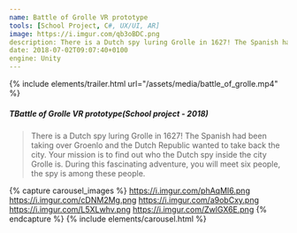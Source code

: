 ```yaml
---
name: Battle of Grolle VR prototype
tools: [School Project, C#, UX/UI, AR]
image: https://i.imgur.com/qb3oBDC.png
description: There is a Dutch spy luring Grolle in 1627! The Spanish had been taking over Groenlo and the Dutch Republic wanted to take back the city. Your mission is to find out who the Dutch spy inside the city Grolle is.
date: 2018-07-02T09:07:40+0100
engine: Unity
---
```

{% include elements/trailer.html url="/assets/media/battle_of_grolle.mp4" %}

##### TBattle of Grolle VR prototype(School project - 2018)
>  There is a Dutch spy luring Grolle in 1627! The Spanish had been taking over Groenlo and the Dutch Republic wanted to take back the city. Your mission is to find out who the Dutch spy inside the city Grolle is. During this fascinating adventure, you will meet six people, the spy is among these people. 


{% capture carousel_images %}
https://i.imgur.com/phAqMI6.png
https://i.imgur.com/cDNM2Mg.png
https://i.imgur.com/a9obCxy.png
https://i.imgur.com/L5XLwhv.png
https://i.imgur.com/ZwlGX6E.png
{% endcapture %}
{% include elements/carousel.html %}
